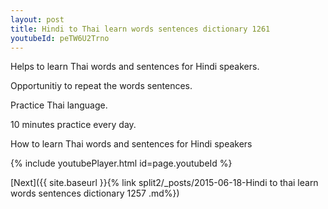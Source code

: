 ```yaml
---
layout: post
title: Hindi to Thai learn words sentences dictionary 1261 
youtubeId: peTW6U2Trno
---
```

 
 
Helps to learn Thai words and sentences for Hindi speakers.

Opportunitiy to repeat the words sentences. 

Practice Thai language. 
 
10 minutes practice every day. 
 
How to learn Thai words and sentences for Hindi speakers 
 
{% include youtubePlayer.html id=page.youtubeId %}
 
 
[Next]({{ site.baseurl }}{% link  split2/_posts/2015-06-18-Hindi to thai learn words sentences dictionary 1257 .md%})
 
